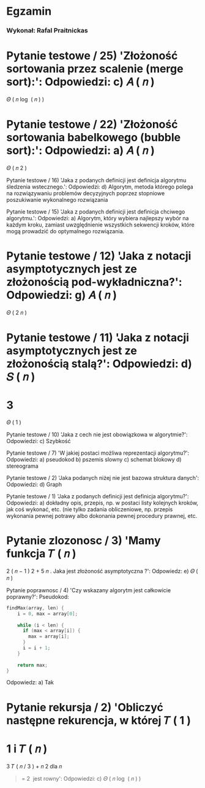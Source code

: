 # Egzamin
### Wykonał: Rafal Praitnickas
Pytanie testowe / 25) 'Złożoność sortowania przez scalenie (merge sort):': 
Odpowiedzi: 
        c) 
𝐴
(
𝑛
)
=
𝛩
(
𝑛
log
⁡
(
𝑛
)
)


Pytanie testowe / 22) 'Złożoność sortowania babelkowego (bubble sort):': 
Odpowiedzi: 
        a) 
𝐴
(
𝑛
)
=
𝛩
(
𝑛
2
)


Pytanie testowe / 16) 'Jaka z podanych definicji jest definicja algorytmu śledzenia wstecznego.': 
Odpowiedzi: 
        d) Algorytm, metoda którego polega na rozwiązywaniu problemów decyzyjnych poprzez stopniowe poszukiwanie wykonalnego rozwiązania 


Pytanie testowe / 15) 'Jaka z podanych definicji jest definicja chciwego algorytmu.': 
Odpowiedzi: 
        a) Algorytm, który wybiera najlepszy wybór na każdym kroku, zamiast uwzględnienie wszystkich sekwencji kroków, które mogą prowadzić do optymalnego rozwiązania. 


Pytanie testowe / 12) 'Jaka z notacji asymptotycznych jest ze złożonością pod-wykładniczna?': 
Odpowiedzi: 
        g) 
𝐴
(
𝑛
)
=
𝛩
(
2
𝑛
)


Pytanie testowe / 11) 'Jaka z notacji asymptotycznych jest ze złożonością stalą?': 
Odpowiedzi: 
        d) 
𝑆
(
𝑛
)
=
3
=
𝛩
(
1
)


Pytanie testowe / 10) 'Jaka z cech nie jest obowiązkowa w algorytmie?': 
Odpowiedzi: 
        c) Szybkość 


Pytanie testowe / 7) 'W jakiej postaci możliwa reprezentacji algorytmu?': 
Odpowiedzi: 
        a) pseudokod 
b) pszemis slowny 
c) schemat blokowy 
d) stereograma 


Pytanie testowe / 2) 'Jaka podanych niżej nie jest bazowa struktura danych': 
Odpowiedzi: 
        d) Graph 


Pytanie testowe / 1) 'Jaka z podanych definicji jest definicja algorytmu?': 
Odpowiedzi: 
        a) dokładny opis, przepis, np. w postaci listy kolejnych kroków, jak coś wykonać, etc. (nie tylko zadania obliczeniowe, np. przepis wykonania pewnej potrawy albo dokonania pewnej procedury prawnej, etc. 


Pytanie zlozonosc / 3) 'Mamy funkcja
𝑇
(
𝑛
)
=
2
(
𝑛
−
1
)
2
+
5
𝑛
. Jaka jest złożoność asymptotyczna ?': 
Odpowiedz: 
        e) 
𝛩
(
𝑛
)


Pytanie poprawnosc / 4) 'Czy wskazany algorytm jest całkowicie poprawny?': 
Pseudokod: 
```c
findMax(array, len) {
    i = 0, max = array[0];
    
    while (i < len) {
      if (max < array[i]) {
        max = array[i];
      }
      i = i + 1;
    }
    
    return max;
}
```
Odpowiedz: 
        a) Tak 


Pytanie rekursja / 2) 'Obliczyć następne rekurencja, w której
𝑇
(
1
)
=
1
i
𝑇
(
𝑛
)
=
3
𝑇
(
𝑛
/
3
)
+
𝑛
2
dla
𝑛
>=
2
 jest rowny': 
Odpowiedzi: 
        c) 
𝛩
(
𝑛
log
⁡
(
𝑛
)
)

